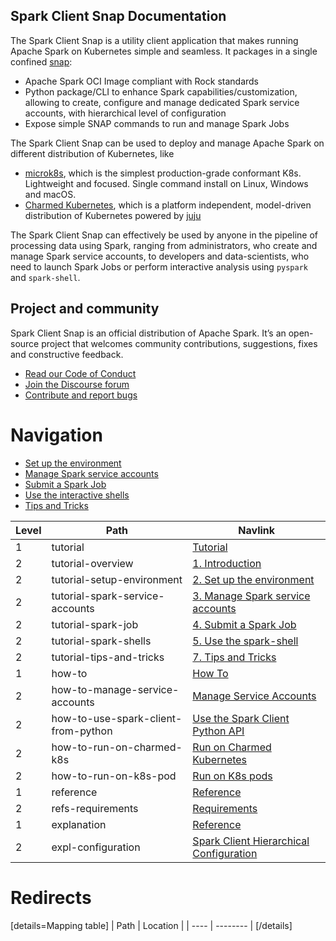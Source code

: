## Spark Client Snap Documentation 
The Spark Client Snap is a utility client application that makes running Apache Spark on Kubernetes simple 
and seamless. It packages in a single confined [snap](https://snapcraft.io/):

* Apache Spark OCI Image compliant with Rock standards 
* Python package/CLI to enhance Spark capabilities/customization, allowing to create, configure and 
manage dedicated Spark service accounts, with hierarchical level of configuration
* Expose simple SNAP commands to run and manage Spark Jobs

The Spark Client Snap can be used to deploy and manage Apache Spark on different distribution of Kubernetes, like
* [microk8s](https://microk8s.io/), which is the simplest production-grade conformant K8s. Lightweight and focused. 
Single command install on Linux, Windows and macOS.
* [Charmed Kubernetes](https://ubuntu.com/kubernetes/charmed-k8s), which is a platform independent, model-driven distribution 
of Kubernetes powered by [juju](https://juju.is/) 

The Spark Client Snap can effectively be used by anyone in the pipeline of processing 
data using Spark, ranging from administrators, who create and manage Spark service accounts, to 
developers and data-scientists, who need to launch Spark Jobs or perform interactive analysis
using `pyspark` and `spark-shell`.


## Project and community

Spark Client Snap is an official distribution of Apache Spark. It’s an open-source project that welcomes community contributions, suggestions, fixes and constructive feedback.
- [Read our Code of Conduct](https://ubuntu.com/community/code-of-conduct)
- [Join the Discourse forum](https://discourse.charmhub.io/tag/spark)
- [Contribute and report bugs](https://github.com/canonical/spark-client-snap)


# Navigation

* [Set up the environment]()
* [Manage Spark service accounts]()
* [Submit a Spark Job]()
* [Use the interactive shells]()
* [Tips and Tricks](https://discourse.charmhub.io/t/spark-client-snap-tutorial-common-gotchas/8955)


| Level | Path                                | Navlink                                                                                                                                           |
|-------|-------------------------------------|---------------------------------------------------------------------------------------------------------------------------------------------------|
| 1     | tutorial                            | [Tutorial]()                                                                                                                                      |
| 2     | tutorial-overview                   | [1. Introduction](https://discourse.charmhub.io/t/spark-client-snap-tutorial/8957)                                                                |
| 2     | tutorial-setup-environment          | [2. Set up the environment](https://discourse.charmhub.io/t/spark-client-snap-tutorial-setup-environment/8951)                                    |
| 2     | tutorial-spark-service-accounts     | [3. Manage Spark service accounts](https://discourse.charmhub.io/t/spark-client-snap-tutorial-setup-environment/8952)                             |
| 2     | tutorial-spark-job                  | [4. Submit a Spark Job](https://discourse.charmhub.io/t/spark-client-snap-tutorial-spark-submit/8953)                                             |
| 2     | tutorial-spark-shells               | [5. Use the spark-shell](https://discourse.charmhub.io/t/spark-client-snap-tutorial-interactive-mode/8954)                                        |
| 2     | tutorial-tips-and-tricks            | [7. Tips and Tricks](https://discourse.charmhub.io/t/spark-client-snap-tutorial-common-gotchas/8955)                                              |
| 1     | how-to                              | [How To]()                                                                                                                                        |
| 2     | how-to-manage-service-accounts      | [Manage Service Accounts](https://discourse.charmhub.io/t/spark-client-snap-how-to-manage-spark-accounts/8959)                                    |
| 2     | how-to-use-spark-client-from-python | [Use the Spark Client Python API](https://discourse.charmhub.io/t/spark-client-snap-how-to-python-api/8958)                                       |
| 2     | how-to-run-on-charmed-k8s           | [Run on Charmed Kubernetes](https://discourse.charmhub.io/t/spark-client-snap-how-to-run-on-charmed-kubernetes/8960)                              |
| 2     | how-to-run-on-k8s-pod               | [Run on K8s pods](https://discourse.charmhub.io/t/spark-client-snap-how-to-run-on-k8s-in-a-pod/8961)                                                                                                                               |
| 1     | reference                           | [Reference]()                                                                                                                                     |
| 2     | refs-requirements                   | [Requirements](https://discourse.charmhub.io/t/spark-client-snap-reference-requirements/8962)                                                                                                                                  |
| 1     | explanation                         | [Reference]()                                                                                                                                     |
| 2     | expl-configuration                  | [Spark Client Hierarchical Configuration](https://discourse.charmhub.io/t/spark-client-snap-explanation-hierarchical-configuration-handling/8956) |


# Redirects

[details=Mapping table]
| Path | Location |
| ---- | -------- |
[/details]